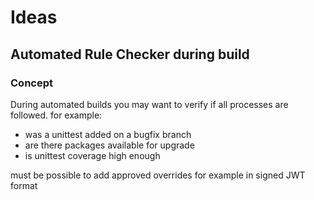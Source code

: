 # Ideas

## Automated Rule Checker during build
### Concept
During automated builds you may want to verify if all processes are followed.
for example:
* was a unittest added on a bugfix branch
* are there packages available for upgrade
* is unittest coverage high enough

must be possible to add approved overrides for example in signed JWT format

